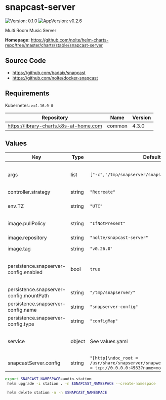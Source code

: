 # snapcast-server

![Version: 0.1.0](https://img.shields.io/badge/Version-0.1.0-informational?style=flat-square) ![AppVersion: v0.2.6](https://img.shields.io/badge/AppVersion-v0.2.6-informational?style=flat-square)

Multi Room Music Server

**Homepage:** <https://github.com/nolte/helm-charts-repo/tree/master/charts/stable/snapcast-server>

## Source Code

* <https://github.com/badaix/snapcast>
* <https://github.com/nolte/docker-snapcast>

## Requirements

Kubernetes: `>=1.16.0-0`

| Repository | Name | Version |
|------------|------|---------|
| https://library-charts.k8s-at-home.com | common | 4.3.0 |

## Values

| Key | Type | Default | Description |
|-----|------|---------|-------------|
| args | list | `["-c","/tmp/snapserver/snapserver.conf"]` | Override the args for the default container |
| controller.strategy | string | `"Recreate"` |  |
| env.TZ | string | `"UTC"` | Set the container timezone |
| image.pullPolicy | string | `"IfNotPresent"` | image pull policy |
| image.repository | string | `"nolte/snapcast-server"` | image repository |
| image.tag | string | `"v0.26.0"` | image tag |
| persistence.snapserver-config.enabled | bool | `true` | Enables or disables the persistence item |
| persistence.snapserver-config.mountPath | string | `"/tmp/snapserver/"` |  |
| persistence.snapserver-config.name | string | `"snapserver-config"` |  |
| persistence.snapserver-config.type | string | `"configMap"` |  |
| service | object | See values.yaml | Configures service settings for the chart. |
| snapcastServer.config | string | `"[http]\ndoc_root = /usr/share/snapserver/snapweb\n\n[stream]\nstream = tcp://0.0.0.0:4953?name=mopidy_tcp\n"` |  |

```sh
export SNAPCAST_NAMESPACE=audio-station
 helm upgrade -i station . -n $SNAPCAST_NAMESPACE --create-namespace

 helm delete station -n -n $SNAPCAST_NAMESPACE
```
